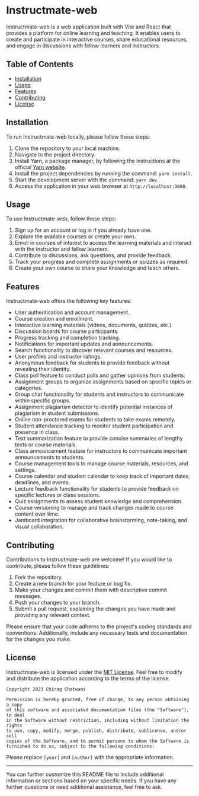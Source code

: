 # Instructmate-web

Instructmate-web is a web application built with Vite and React that provides a platform for online learning and teaching. It enables users to create and participate in interactive courses, share educational resources, and engage in discussions with fellow learners and instructors.

## Table of Contents

- [Installation](#installation)
- [Usage](#usage)
- [Features](#features)
- [Contributing](#contributing)
- [License](#license)

## Installation

To run Instructmate-web locally, please follow these steps:

1. Clone the repository to your local machine.
2. Navigate to the project directory.
3. Install Yarn, a package manager, by following the instructions at the official [Yarn website](https://yarnpkg.com/getting-started/install).
4. Install the project dependencies by running the command: `yarn install`.
5. Start the development server with the command: `yarn dev`.
6. Access the application in your web browser at `http://localhost:3000`.

## Usage

To use Instructmate-web, follow these steps:

1. Sign up for an account or log in if you already have one.
2. Explore the available courses or create your own.
3. Enroll in courses of interest to access the learning materials and interact with the instructor and fellow learners.
4. Contribute to discussions, ask questions, and provide feedback.
5. Track your progress and complete assignments or quizzes as required.
6. Create your own course to share your knowledge and teach others.

## Features

Instructmate-web offers the following key features:

- User authentication and account management.
- Course creation and enrollment.
- Interactive learning materials (videos, documents, quizzes, etc.).
- Discussion boards for course participants.
- Progress tracking and completion tracking.
- Notifications for important updates and announcements.
- Search functionality to discover relevant courses and resources.
- User profiles and instructor ratings.
- Anonymous feedback for students to provide feedback without revealing their identity.
- Class poll feature to conduct polls and gather opinions from students.
- Assignment groups to organize assignments based on specific topics or categories.
- Group chat functionality for students and instructors to communicate within specific groups.
- Assignment plagiarism detector to identify potential instances of plagiarism in student submissions.
- Online non-proctored exams for students to take exams remotely.
- Student attendance tracking to monitor student participation and presence in class.
- Text summarization feature to provide concise summaries of lengthy texts or course materials.
- Class announcement feature for instructors to communicate important announcements to students.
- Course management tools to manage course materials, resources, and settings.
- Course calendar and student calendar to keep track of important dates, deadlines, and events.
- Lecture feedback functionality for students to provide feedback on specific lectures or class sessions.
- Quiz assignments to assess student knowledge and comprehension.
- Course versioning to manage and track changes made to course content over time.
- Jamboard integration for collaborative brainstorming, note-taking, and visual collaboration.

## Contributing

Contributions to Instructmate-web are welcome! If you would like to contribute, please follow these guidelines:

1. Fork the repository.
2. Create a new branch for your feature or bug fix.
3. Make your changes and commit them with descriptive commit messages.
4. Push your changes to your branch.
5. Submit a pull request, explaining the changes you have made and providing any relevant context.

Please ensure that your code adheres to the project's coding standards and conventions. Additionally, include any necessary tests and documentation for the changes you make.

## License

Instructmate-web is licensed under the [MIT License](LICENSE). Feel free to modify and distribute the application according to the terms of the license.

```
Copyright 2023 Chirag Chatwani

Permission is hereby granted, free of charge, to any person obtaining a copy
of this software and associated documentation files (the "Software"), to deal
in the Software without restriction, including without limitation the rights
to use, copy, modify, merge, publish, distribute, sublicense, and/or sell
copies of the Software, and to permit persons to whom the Software is
furnished to do so, subject to the following conditions:
```

Please replace `[year]` and `[author]` with the appropriate information.

---

You can further customize this README file to include additional information or sections based on your specific needs. If you have any further questions or need additional assistance, feel free to ask.
